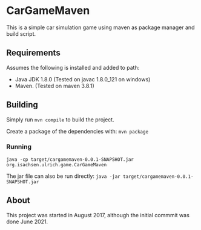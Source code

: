 # CarGameMaven
This is a simple car simulation game using maven as package manager and build script.

## Requirements
Assumes the following is installed and added to path:
 - Java JDK 1.8.0 (Tested on javac 1.8.0_121 on windows)
 - Maven. (Tested on maven 3.8.1)

## Building
Simply run `mvn compile` to build the project.

Create a package of the dependencies with: `mvn package`

### Running
`java -cp target/cargamemaven-0.0.1-SNAPSHOT.jar org.isachsen.ulrich.game.CarGameMaven`

The jar file can also be run directly:
`java -jar target/cargamemaven-0.0.1-SNAPSHOT.jar`

## About
This project was started in August 2017, although the initial commmit was done June 2021.
